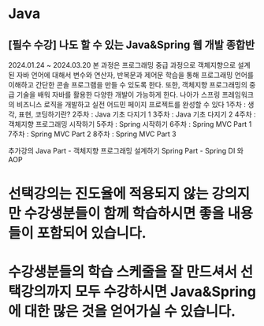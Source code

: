 # Java
<h2>[필수 수강] 나도 할 수 있는 Java&Spring 웹 개발 종합반</h2>
2024.01.24 ~ 2024.03.20
본 과정은 프로그래밍 중급 과정으로 객체지향으로 설계된 자바 언어에 대해서 변수와 연산자, 반복문과 제어문 학습을 통해 프로그래밍 언어를 이해하고 간단한 콘솔 프로그램을 만들 수 있도록 한다. 또한, 객체지향 프로그래밍의 중급 기술을 배워 자바를 활용한 다양한 개발이 가능하게 한다. 나아가 스프링 프레임워크의 비즈니스 로직을 개발하고 실전 어드민 페이지 프로젝트를 완성할 수 있다 
1주차 : 생각, 표현, 코딩하기란?
2주차 : Java 기초 다지기 1
3주차 : Java 기초 다지기 2
4주차 : 객체지향 프로그래밍 시작하기
5주차 : Spring 시작하기
6주차 : Spring MVC Part 1
7주차 : Spring MVC Part 2
8주차 : Spring MVC Part 3

추가강의
Java Part - 객체지향 프로그래밍 설계하기
Spring Part - Spring DI 와 AOP

# 선택강의는 진도율에 적용되지 않는 강의지만 수강생분들이 함께 학습하시면 좋을 내용들이 포함되어 있습니다.
# 수강생분들의 학습 스케줄을 잘 만드셔서 선택강의까지 모두 수강하시면 Java&Spring에 대한 많은 것을 얻어가실 수 있습니다. 
